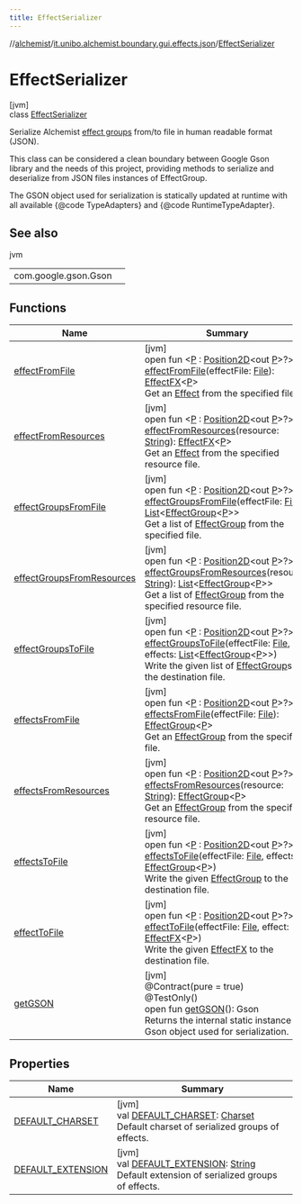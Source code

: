 ```yaml
---
title: EffectSerializer
---
```

//[alchemist](../../../index.html)/[it.unibo.alchemist.boundary.gui.effects.json](../index.html)/[EffectSerializer](index.html)



# EffectSerializer



[jvm]\
class [EffectSerializer](index.html)

Serialize Alchemist [effect groups](../../it.unibo.alchemist.boundary.gui.effects/-effect-group/index.html) from/to file in human readable format (JSON). 



 This class can be considered a clean boundary between Google Gson library and the needs of this project, providing methods to serialize and deserialize from JSON files instances of EffectGroup. 



 The GSON object used for serialization is statically updated at runtime with all available {@code TypeAdapters} and {@code RuntimeTypeAdapter}.



## See also


jvm

| | |
|---|---|
| com.google.gson.Gson |  |



## Functions


| Name | Summary |
|---|---|
| [effectFromFile](effect-from-file.html) | [jvm]<br>open fun <[P](effect-from-file.html) : [Position2D](../../it.unibo.alchemist.model.interfaces/-position2-d/index.html)<out [P](../-effect-group-adapter/index.html)>?> [effectFromFile](effect-from-file.html)(effectFile: [File](https://docs.oracle.com/javase/8/docs/api/java/io/File.html)): [EffectFX](../../it.unibo.alchemist.boundary.gui.effects/-effect-f-x/index.html)<[P](../-effect-group-adapter/index.html)><br>Get an [Effect](../../it.unibo.alchemist.boundary.gui.effects/-effect-f-x/index.html) from the specified file. |
| [effectFromResources](effect-from-resources.html) | [jvm]<br>open fun <[P](effect-from-resources.html) : [Position2D](../../it.unibo.alchemist.model.interfaces/-position2-d/index.html)<out [P](../-effect-group-adapter/index.html)>?> [effectFromResources](effect-from-resources.html)(resource: [String](https://docs.oracle.com/javase/8/docs/api/java/lang/String.html)): [EffectFX](../../it.unibo.alchemist.boundary.gui.effects/-effect-f-x/index.html)<[P](../-effect-group-adapter/index.html)><br>Get an [Effect](../../it.unibo.alchemist.boundary.gui.effects/-effect-f-x/index.html) from the specified resource file. |
| [effectGroupsFromFile](effect-groups-from-file.html) | [jvm]<br>open fun <[P](effect-groups-from-file.html) : [Position2D](../../it.unibo.alchemist.model.interfaces/-position2-d/index.html)<out [P](../-effect-group-adapter/index.html)>?> [effectGroupsFromFile](effect-groups-from-file.html)(effectFile: [File](https://docs.oracle.com/javase/8/docs/api/java/io/File.html)): [List](https://docs.oracle.com/javase/8/docs/api/java/util/List.html)<[EffectGroup](../../it.unibo.alchemist.boundary.gui.effects/-effect-group/index.html)<[P](../-effect-group-adapter/index.html)>><br>Get a list of [EffectGroup](../../it.unibo.alchemist.boundary.gui.effects/-effect-group/index.html) from the specified file. |
| [effectGroupsFromResources](effect-groups-from-resources.html) | [jvm]<br>open fun <[P](effect-groups-from-resources.html) : [Position2D](../../it.unibo.alchemist.model.interfaces/-position2-d/index.html)<out [P](../-effect-group-adapter/index.html)>?> [effectGroupsFromResources](effect-groups-from-resources.html)(resource: [String](https://docs.oracle.com/javase/8/docs/api/java/lang/String.html)): [List](https://docs.oracle.com/javase/8/docs/api/java/util/List.html)<[EffectGroup](../../it.unibo.alchemist.boundary.gui.effects/-effect-group/index.html)<[P](../-effect-group-adapter/index.html)>><br>Get a list of [EffectGroup](../../it.unibo.alchemist.boundary.gui.effects/-effect-group/index.html) from the specified resource file. |
| [effectGroupsToFile](effect-groups-to-file.html) | [jvm]<br>open fun <[P](effect-groups-to-file.html) : [Position2D](../../it.unibo.alchemist.model.interfaces/-position2-d/index.html)<out [P](../-effect-group-adapter/index.html)>?> [effectGroupsToFile](effect-groups-to-file.html)(effectFile: [File](https://docs.oracle.com/javase/8/docs/api/java/io/File.html), effects: [List](https://docs.oracle.com/javase/8/docs/api/java/util/List.html)<[EffectGroup](../../it.unibo.alchemist.boundary.gui.effects/-effect-group/index.html)<[P](../-effect-group-adapter/index.html)>>)<br>Write the given list of [EffectGroup](../../it.unibo.alchemist.boundary.gui.effects/-effect-group/index.html)s to the destination file. |
| [effectsFromFile](effects-from-file.html) | [jvm]<br>open fun <[P](effects-from-file.html) : [Position2D](../../it.unibo.alchemist.model.interfaces/-position2-d/index.html)<out [P](../-effect-group-adapter/index.html)>?> [effectsFromFile](effects-from-file.html)(effectFile: [File](https://docs.oracle.com/javase/8/docs/api/java/io/File.html)): [EffectGroup](../../it.unibo.alchemist.boundary.gui.effects/-effect-group/index.html)<[P](../-effect-group-adapter/index.html)><br>Get an [EffectGroup](../../it.unibo.alchemist.boundary.gui.effects/-effect-group/index.html) from the specified file. |
| [effectsFromResources](effects-from-resources.html) | [jvm]<br>open fun <[P](effects-from-resources.html) : [Position2D](../../it.unibo.alchemist.model.interfaces/-position2-d/index.html)<out [P](../-effect-group-adapter/index.html)>?> [effectsFromResources](effects-from-resources.html)(resource: [String](https://docs.oracle.com/javase/8/docs/api/java/lang/String.html)): [EffectGroup](../../it.unibo.alchemist.boundary.gui.effects/-effect-group/index.html)<[P](../-effect-group-adapter/index.html)><br>Get an [EffectGroup](../../it.unibo.alchemist.boundary.gui.effects/-effect-group/index.html) from the specified resource file. |
| [effectsToFile](effects-to-file.html) | [jvm]<br>open fun <[P](effects-to-file.html) : [Position2D](../../it.unibo.alchemist.model.interfaces/-position2-d/index.html)<out [P](../-effect-group-adapter/index.html)>?> [effectsToFile](effects-to-file.html)(effectFile: [File](https://docs.oracle.com/javase/8/docs/api/java/io/File.html), effects: [EffectGroup](../../it.unibo.alchemist.boundary.gui.effects/-effect-group/index.html)<[P](../-effect-group-adapter/index.html)>)<br>Write the given [EffectGroup](../../it.unibo.alchemist.boundary.gui.effects/-effect-group/index.html) to the destination file. |
| [effectToFile](effect-to-file.html) | [jvm]<br>open fun <[P](effect-to-file.html) : [Position2D](../../it.unibo.alchemist.model.interfaces/-position2-d/index.html)<out [P](../-effect-group-adapter/index.html)>?> [effectToFile](effect-to-file.html)(effectFile: [File](https://docs.oracle.com/javase/8/docs/api/java/io/File.html), effect: [EffectFX](../../it.unibo.alchemist.boundary.gui.effects/-effect-f-x/index.html)<[P](../-effect-group-adapter/index.html)>)<br>Write the given [EffectFX](../../it.unibo.alchemist.boundary.gui.effects/-effect-f-x/index.html) to the destination file. |
| [getGSON](get-g-s-o-n.html) | [jvm]<br>@Contract(pure = true)<br>@TestOnly()<br>open fun [getGSON](get-g-s-o-n.html)(): Gson<br>Returns the internal static instance of Gson object used for serialization. |


## Properties


| Name | Summary |
|---|---|
| [DEFAULT_CHARSET](-d-e-f-a-u-l-t_-c-h-a-r-s-e-t.html) | [jvm]<br>val [DEFAULT_CHARSET](-d-e-f-a-u-l-t_-c-h-a-r-s-e-t.html): [Charset](https://docs.oracle.com/javase/8/docs/api/java/nio/charset/Charset.html)<br>Default charset of serialized groups of effects. |
| [DEFAULT_EXTENSION](-d-e-f-a-u-l-t_-e-x-t-e-n-s-i-o-n.html) | [jvm]<br>val [DEFAULT_EXTENSION](-d-e-f-a-u-l-t_-e-x-t-e-n-s-i-o-n.html): [String](https://docs.oracle.com/javase/8/docs/api/java/lang/String.html)<br>Default extension of serialized groups of effects. |

